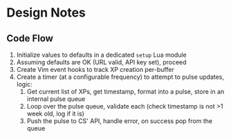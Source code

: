 # Design Notes

## Code Flow

1. Initialize values to defaults in a dedicated `setup` Lua module
2. Assuming defaults are OK (URL valid, API key set), proceed
3. Create Vim event hooks to track XP creation per-buffer
4. Create a timer (at a configurable frequency) to attempt to pulse updates, logic:
    1. Get current list of XPs, get timestamp, format into a pulse, store in an
      internal pulse queue
    2. Loop over the pulse queue, validate each (check timestamp is not >1 week
      old, log if it is)
    3. Push the pulse to CS' API, handle error, on success pop from the queue
